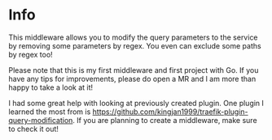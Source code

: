 # Info

This middleware allows you to modify the query parameters to the service by removing some parameters by regex. You even can exclude some paths by regex too!

Please note that this is my first middleware and first project with Go. If you have any tips for improvements, please do open a MR and I am more than happy to take a look at it!

I had some great help with looking at previously created plugin. One plugin I learned the most from is https://github.com/kingjan1999/traefik-plugin-query-modification. If you are planning to create a middleware, make sure to check it out!